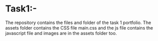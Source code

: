 # Task1:-
The repository contains the files and folder of the task 1 portfolio. The assets folder contains the CSS file main.css and the js file contains the javascript file and images are in the assets folder too.
